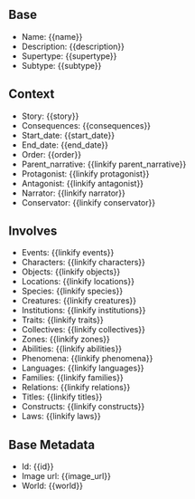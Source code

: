 ## Base
- <span class="text-field" data-tooltip="Text">Name</span>: {{name}}
- <span class="text-field" data-tooltip="Text">Description</span>: {{description}}
- <span class="text-field" data-tooltip="Text">Supertype</span>: {{supertype}}
- <span class="text-field" data-tooltip="Text">Subtype</span>: {{subtype}}

## Context
- <span class="string" data-tooltip="Text">Story</span>: {{story}}
- <span class="string" data-tooltip="Text">Consequences</span>: {{consequences}}
- <span class="integer" data-tooltip="Number, max: 0">Start_date</span>: {{start_date}}
- <span class="integer" data-tooltip="Number, max: 0">End_date</span>: {{end_date}}
- <span class="integer" data-tooltip="Number">Order</span>: {{order}}
- <span class="link-field" data-tooltip="Single Narrative">Parent_narrative</span>: {{linkify parent_narrative}}
- <span class="link-field" data-tooltip="Single Character">Protagonist</span>: {{linkify protagonist}}
- <span class="link-field" data-tooltip="Single Character">Antagonist</span>: {{linkify antagonist}}
- <span class="link-field" data-tooltip="Single Character">Narrator</span>: {{linkify narrator}}
- <span class="link-field" data-tooltip="Single Institution">Conservator</span>: {{linkify conservator}}

## Involves
- <span class="multi-link-field" data-tooltip="Multi Event">Events</span>: {{linkify events}}
- <span class="multi-link-field" data-tooltip="Multi Character">Characters</span>: {{linkify characters}}
- <span class="multi-link-field" data-tooltip="Multi Object">Objects</span>: {{linkify objects}}
- <span class="multi-link-field" data-tooltip="Multi Location">Locations</span>: {{linkify locations}}
- <span class="multi-link-field" data-tooltip="Multi Species">Species</span>: {{linkify species}}
- <span class="multi-link-field" data-tooltip="Multi Creature">Creatures</span>: {{linkify creatures}}
- <span class="multi-link-field" data-tooltip="Multi Institution">Institutions</span>: {{linkify institutions}}
- <span class="multi-link-field" data-tooltip="Multi Trait">Traits</span>: {{linkify traits}}
- <span class="multi-link-field" data-tooltip="Multi Collective">Collectives</span>: {{linkify collectives}}
- <span class="multi-link-field" data-tooltip="Multi Zone">Zones</span>: {{linkify zones}}
- <span class="multi-link-field" data-tooltip="Multi Ability">Abilities</span>: {{linkify abilities}}
- <span class="multi-link-field" data-tooltip="Multi Phenomenon">Phenomena</span>: {{linkify phenomena}}
- <span class="multi-link-field" data-tooltip="Multi Language">Languages</span>: {{linkify languages}}
- <span class="multi-link-field" data-tooltip="Multi Family">Families</span>: {{linkify families}}
- <span class="multi-link-field" data-tooltip="Multi Relation">Relations</span>: {{linkify relations}}
- <span class="multi-link-field" data-tooltip="Multi Title">Titles</span>: {{linkify titles}}
- <span class="multi-link-field" data-tooltip="Multi Construct">Constructs</span>: {{linkify constructs}}
- <span class="multi-link-field" data-tooltip="Multi Law">Laws</span>: {{linkify laws}}

## Base Metadata
- <span class="text-field" data-tooltip="Text">Id</span>: {{id}}
- <span class="text-field" data-tooltip="Text">Image url</span>: {{image_url}}
- <span class="text-field" data-tooltip="Text">World</span>: {{world}}

